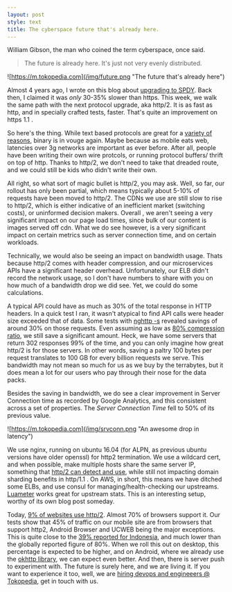 ```yaml
---
layout: post
style: text
title: The cyberspace future that's already here.
---
```


William Gibson, the man who coined the term cyberspace, once said.

> The future is already here. It's just not very evenly distributed.

![https://m.tokopedia.com](/img/future.png "The future that's already here")

Almost 4 years ago, I wrote on this blog about [upgrading to SPDY](/2012/07/09/spdy-web/). Back then, I claimed it was *only* 30-35% slower than https. This week, we walk the same path with the next protocol upgrade, aka http/2. It is as fast as http, and in specially crafted tests, faster. That's quite an improvement on https 1.1 .

So here's the thing. While text based protocols are great for a [variety of reasons](http://www.catb.org/esr/writings/taoup/html/ch05s01.html), binary is in vouge again. Maybe because as mobile eats web, latencies over 3g networks are important as ever before. After all, people have been writing their own wire protcols, or running protocol buffers/ thrift on top of http. Thanks to http/2, we don't need to take that dreaded route, and we could still be kids who didn't write their own.

All right, so what sort of magic bullet is http/2, you may ask. Well, so far, our rollout has only been partial, which means typically about 5-10% of requests have been moved to http/2. The CDNs we use are still slow to rise to http/2, which is either indicative of an inefficient market (switching costs), or uninformed decision makers. Overall , we aren't seeing a very significant impact on our page load times, since bulk of our content is images served off cdn. What we do see however, is a very significant impact on certain metrics such as server connection time, and on certain workloads.

Technically, we would also be seeing an impact on bandwidth usage. Thats because http/2 comes with header compression, and our microservices APIs have a significant header overhead. Unfortunately, our ELB didn't record the network usage, so I don't have numbers to share with you on how much of a bandwidth drop we did see. Yet, we could do some calculations.

A typical API could have as much as 30% of the total response in HTTP headers. In a quick test I ran, it wasn't atypical to find API calls were header size exceeded that of data. Some tests with [nghttp -s](nghttp2.org) revealed savings of around 30% on those requests. Even assuming as low as [80% compression ratio](https://github.com/http2jp/hpack-test-case/wiki/Compression-Ratio), we still save a significant amount. Heck, we have some servers that return 302 responses 99% of the time, and you can only imagine how great http/2 is for those servers. In other words, saving a paltry 100 bytes per request translates to 100 GB for every billion requests we serve. This bandwidth may not mean so much for us as we buy by the terrabytes, but it does mean a lot for our users who pay through their nose for the data packs.

Besides the saving in bandwidth, we do see a clear improvement in Server Connection time as recorded by Google Analytics, and this consistent across a set of properties. The *Server Connection Time* fell to 50% of its previous value.

![https://m.tokopedia.com](/img/srvconn.png "An awesome drop in latency")

We use nginx, running on ubuntu 16.04 (for ALPN, as previous ubuntu versions have older openssl) for http2 termination. We use a wildcard cert, and when possible, make multiple hosts share the same server IP, something that [http/2 can detect and use](https://www.nginx.com/blog/7-tips-for-faster-http2-performance/), while still not impacting domain sharding benefits in http/1.1 . On AWS, in short, this means we have ditched some ELBs, and use consul for managing/health-checking our upstreams. [Luameter](http://luameter.com) works great for upstream stats. This is an interesting setup, worthy of its own blog post someday. 

Today, [9% of websites use http/2](https://w3techs.com/technologies/details/ce-http2/all/all). Almost 70% of browsers support it. Our tests show that 45% of traffic on our mobile site are from browsers that support http2, Android Browser and UCWEB being the major exceptions. This is quite close to the [39% reported for Indonesia](http://caniuse.com/#search=http2), and much lower than the globally reported figure of 80%. When we roll this out on desktop, this percentage is expected to be higher, and on Android, where we already use the [okhttp library](http://square.github.io/okhttp/), we can expect even better. And then, there is server push to experiment with. The future is surely here, and we are living it. If you want to experience it too, well, we are [hiring devops and engineeers @ Tokopedia](https://www.tokopedia.com/careers/engineer/software-engineer), get in touch with us.
